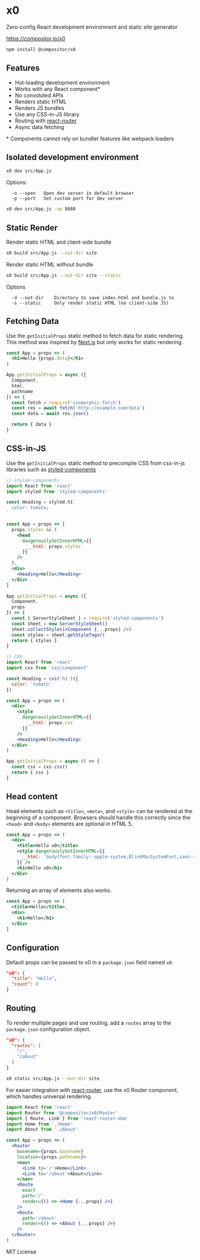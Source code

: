 
# x0

Zero-config React development environment and static site generator

https://compositor.io/x0

```sh
npm install @compositor/x0
```

## Features

- Hot-loading development environment
- Works with any React component\*
- No convoluted APIs
- Renders static HTML
- Renders JS bundles
- Use any CSS-in-JS library
- Routing with [react-router][react-router]
- Async data fetching

\* Components cannot rely on bundler features like webpack loaders


## Isolated development environment

```sh
x0 dev src/App.js
```

Options:

```
  -o --open   Open dev server in default browser
  -p --port   Set custom port for dev server
```

```sh
x0 dev src/App.js -op 8080
```


## Static Render

Render static HTML and client-side bundle

```sh
x0 build src/App.js --out-dir site
```

Render static HTML without bundle

```sh
x0 build src/App.js --out-dir site --static
```

Options

```
  -d --out-dir    Directory to save index.html and bundle.js to
  -s --static     Only render static HTML (no client-side JS)
```

## Fetching Data

Use the `getInitialProps` static method to fetch data for static rendering.
This method was inspired by [Next.js][nextjs] but only works for static rendering.

```jsx
const App = props => (
  <h1>Hello {props.data}</h1>
)

App.getInitialProps = async ({
  Component,
  html,
  pathname
}) => {
  const fetch = require('isomorphic-fetch')
  const res = await fetch('http://example.com/data')
  const data = await res.json()

  return { data }
}
```

## CSS-in-JS

Use the `getInitialProps` static method to precompile CSS from css-in-js libraries such as [styled-components][sc]

```jsx
// styled-components
import React from 'react'
import styled from 'styled-components'

const Heading = styled.h1`
  color: tomato;
`

const App = props => [
  props.styles && (
    <head
      dangerouslySetInnerHTML={{
        __html: props.styles
      }}
    />
  ),
  <div>
    <Heading>Hello</Heading>
  </div>
]

App.getInitialProps = async ({
  Component,
  props
}) => {
  const { ServerStyleSheet } = require('styled-components')
  const sheet = new ServerStyleSheet()
  sheet.collectStyles(<Component {...props} />)
  const styles = sheet.getStyleTags()
  return { styles }
}
```

```jsx
// CXS
import React from 'react'
import cxs from 'cxs/component'

const Heading = cxs('h1')({
  color: 'tomato'
})

const App = props => (
  <div>
    <style
      dangerouslySetInnerHTML={{
        __html: props.css
      }}
    />
    <Heading>Hello</Heading>
  </div>
)

App.getInitialProps = async () => {
  const css = cxs.css()
  return { css }
}
```


## Head content

Head elements such as `<title>`, `<meta>`, and `<style>` can be rendered at the beginning of a component.
Browsers should handle this correctly since the `<head>` and `<body>` elements are optional in HTML 5.

```jsx
const App = props => (
  <div>
    <title>Hello x0</title>
    <style dangerouslySetInnerHTML={{
      __html: 'body{font-family:-apple-system,BlinkMacSystemFont,sans-serif}'
    }} />
    <h1>Hello x0</h1>
  </div>
)
```

Returning an array of elements also works.

```jsx
const App = props => [
  <title>Hello</title>,
  <div>
    <h1>Hello</h1>
  </div>
]
```


## Configuration

Default props can be passed to x0 in a `package.json` field named `x0`.

```json
"x0": {
  "title": "Hello",
  "count": 0
}
```

## Routing

To render multiple pages and use routing, add a `routes` array to the `package.json` configuration object.

```json
"x0": {
  "routes": [
    "/",
    "/about"
  ]
}
```

```sh
x0 static src/App.js --out-dir site
```

For easier integration with [react-router][react-router], use the x0 Router component, which handles universal rendering.

```jsx
import React from 'react'
import Router from '@compositor/x0/Router'
import { Route, Link } from 'react-router-dom'
import Home from './Home'
import About from './About'

const App = props => (
  <Router
    basename={props.basename}
    location={props.pathname}>
    <nav>
      <Link to='/'>Home</Link>
      <Link to='/about'>About</Link>
    </nav>
    <Route
      exact
      path='/'
      render={() => <Home {...props} />}
    />
    <Route
      path='/about'
      render={() => <About {...props} />}
    />
  </Router>
)
```

MIT License

[nextjs]: https://github.com/zeit/next.js
[react-router]: https://github.com/ReactTraining/react-router
[sc]: https://github.com/styled-components/styled-components
